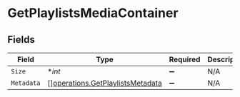 # GetPlaylistsMediaContainer


## Fields

| Field                                                                                | Type                                                                                 | Required                                                                             | Description                                                                          | Example                                                                              |
| ------------------------------------------------------------------------------------ | ------------------------------------------------------------------------------------ | ------------------------------------------------------------------------------------ | ------------------------------------------------------------------------------------ | ------------------------------------------------------------------------------------ |
| `Size`                                                                               | **int*                                                                               | :heavy_minus_sign:                                                                   | N/A                                                                                  | 4                                                                                    |
| `Metadata`                                                                           | [][operations.GetPlaylistsMetadata](../../models/operations/getplaylistsmetadata.md) | :heavy_minus_sign:                                                                   | N/A                                                                                  |                                                                                      |